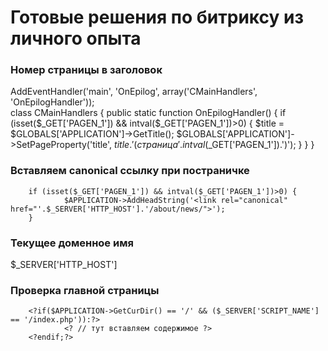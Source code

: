 # Готовые решения по битриксу из личного опыта

### Номер страницы в заголовок
   AddEventHandler('main', 'OnEpilog', array('CMainHandlers', 'OnEpilogHandler'));  
   class CMainHandlers { 
      public static function OnEpilogHandler() {
         if (isset($_GET['PAGEN_1']) && intval($_GET['PAGEN_1'])>0) {
            $title = $GLOBALS['APPLICATION']->GetTitle();
            $GLOBALS['APPLICATION']->SetPageProperty('title', $title.' (страница '.intval($_GET['PAGEN_1']).')');
         }
      }
   }

### Вставляем canonical ссылку при постраничке
        if (isset($_GET['PAGEN_1']) && intval($_GET['PAGEN_1'])>0) {
                $APPLICATION->AddHeadString('<link rel="canonical" href="'.$_SERVER['HTTP_HOST'].'/about/news/">');
        }

### Текущее доменное имя
$_SERVER['HTTP_HOST']

### Проверка главной страницы
        <?if($APPLICATION->GetCurDir() == '/' && ($_SERVER['SCRIPT_NAME'] == '/index.php')):?>
                <? // тут вставляем содержимое ?>
        <?endif;?>
